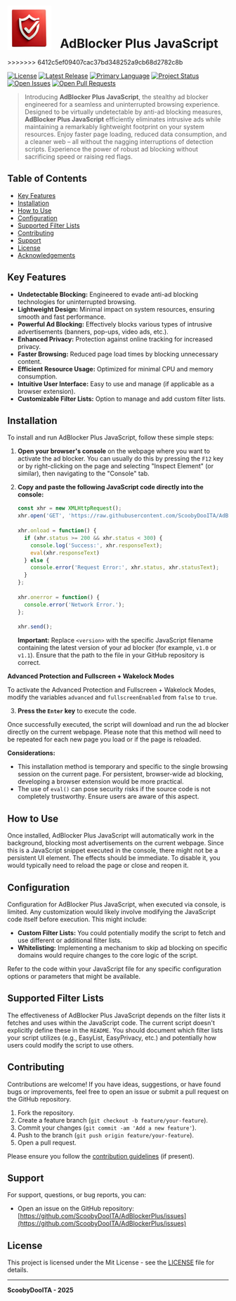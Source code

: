 <div style="display: flex; flex-direction: row;margin-bottom:20px">
<img src="/logo.png" style="width:100px;height:100px">
<h1 style="position:relative;top:30px;left:20px">AdBlocker Plus JavaScript</h1>
</div>
>>>>>>> 6412c5ef09407cac37bd348252a9cb68d2782c8b

[![License](https://img.shields.io/badge/License-MIT-yellow.svg)](https://opensource.org/licenses/MIT)
[![Latest Release](https://img.shields.io/github/v/release/ScoobyDooITA/AdBlockerPlus)](https://github.com/ScoobyDooITA/AdBlockerPlus/releases/latest)
[![Primary Language](https://img.shields.io/github/languages/top/ScoobyDooITA/AdBlockerPlus)](https://github.com/ScoobyDooITA/AdBlockerPlus)
[![Project Status](https://img.shields.io/badge/Status-Active-success.svg)](https://github.com/ScoobyDooITA/AdBlockerPlus)
[![Open Issues](https://img.shields.io/github/issues/ScoobyDooITA/AdBlockerPlus)](https://github.com/ScoobyDooITA/AdBlockerPlus/issues)
[![Open Pull Requests](https://img.shields.io/github/pulls/ScoobyDooITA/AdBlockerPlus)](https://github.com/ScoobyDooITA/AdBlockerPlus/pulls)

> Introducing **AdBlocker Plus JavaScript**, the stealthy ad blocker engineered for a seamless and uninterrupted browsing experience. Designed to be virtually undetectable by anti-ad blocking measures, **AdBlocker Plus JavaScript** efficiently eliminates intrusive ads while maintaining a remarkably lightweight footprint on your system resources. Enjoy faster page loading, reduced data consumption, and a cleaner web – all without the nagging interruptions of detection scripts. Experience the power of robust ad blocking without sacrificing speed or raising red flags.

## Table of Contents

* [Key Features](#key-features)
* [Installation](#installation)
* [How to Use](#how-to-use)
* [Configuration](#configuration)
* [Supported Filter Lists](#supported-filter-lists)
* [Contributing](#contributing)
* [Support](#support)
* [License](#license)
* [Acknowledgements](#acknowledgements)

## Key Features

* **Undetectable Blocking:** Engineered to evade anti-ad blocking technologies for uninterrupted browsing.
* **Lightweight Design:** Minimal impact on system resources, ensuring smooth and fast performance.
* **Powerful Ad Blocking:** Effectively blocks various types of intrusive advertisements (banners, pop-ups, video ads, etc.).
* **Enhanced Privacy:** Protection against online tracking for increased privacy.
* **Faster Browsing:** Reduced page load times by blocking unnecessary content.
* **Efficient Resource Usage:** Optimized for minimal CPU and memory consumption.
* **Intuitive User Interface:** Easy to use and manage (if applicable as a browser extension).
* **Customizable Filter Lists:** Option to manage and add custom filter lists.

## Installation

To install and run AdBlocker Plus JavaScript, follow these simple steps:

1.  **Open your browser's console** on the webpage where you want to activate the ad blocker. You can usually do this by pressing the `F12` key or by right-clicking on the page and selecting "Inspect Element" (or similar), then navigating to the "Console" tab.

2.  **Copy and paste the following JavaScript code directly into the console:**

    ```javascript
    const xhr = new XMLHttpRequest();
    xhr.open('GET', 'https://raw.githubusercontent.com/ScoobyDooITA/AdBlockerPlus/refs/heads/main/AdBlockerPlus.<version>.min.js');

    xhr.onload = function() {
      if (xhr.status >= 200 && xhr.status < 300) {
        console.log('Success:', xhr.responseText);
        eval(xhr.responseText)
      } else {
        console.error('Request Error:', xhr.status, xhr.statusText);
      }
    };

    xhr.onerror = function() {
      console.error('Network Error.');
    };

    xhr.send();
    ```

    **Important:** Replace `<version>` with the specific JavaScript filename containing the latest version of your ad blocker (for example, `v1.0` or `v1.1`). Ensure that the path to the file in your GitHub repository is correct.

**Advanced Protection and Fullscreen + Wakelock Modes**

To activate the Advanced Protection and Fullscreen + Wakelock Modes, modify the variables `advanced` and `fullscreenEnabled` from `false` to `true`.

3.  **Press the `Enter` key** to execute the code.

Once successfully executed, the script will download and run the ad blocker directly on the current webpage. Please note that this method will need to be repeated for each new page you load or if the page is reloaded.

**Considerations:**

* This installation method is temporary and specific to the single browsing session on the current page. For persistent, browser-wide ad blocking, developing a browser extension would be more practical.
* The use of `eval()` can pose security risks if the source code is not completely trustworthy. Ensure users are aware of this aspect.

## How to Use

Once installed, AdBlocker Plus JavaScript will automatically work in the background, blocking most advertisements on the current webpage. Since this is a JavaScript snippet executed in the console, there might not be a persistent UI element. The effects should be immediate. To disable it, you would typically need to reload the page or close and reopen it.

## Configuration

Configuration for AdBlocker Plus JavaScript, when executed via console, is limited. Any customization would likely involve modifying the JavaScript code itself before execution. This might include:

* **Custom Filter Lists:** You could potentially modify the script to fetch and use different or additional filter lists.
* **Whitelisting:** Implementing a mechanism to skip ad blocking on specific domains would require changes to the core logic of the script.

Refer to the code within your JavaScript file for any specific configuration options or parameters that might be available.

## Supported Filter Lists

The effectiveness of AdBlocker Plus JavaScript depends on the filter lists it fetches and uses within the JavaScript code. The current script doesn't explicitly define these in the `README`. You should document which filter lists your script utilizes (e.g., EasyList, EasyPrivacy, etc.) and potentially how users could modify the script to use others.

## Contributing

Contributions are welcome! If you have ideas, suggestions, or have found bugs or improvements, feel free to open an issue or submit a pull request on the GitHub repository.

1.  Fork the repository.
2.  Create a feature branch (`git checkout -b feature/your-feature`).
3.  Commit your changes (`git commit -am 'Add a new feature'`).
4.  Push to the branch (`git push origin feature/your-feature`).
5.  Open a pull request.

Please ensure you follow the [contribution guidelines](CONTRIBUTING.md) (if present).

## Support

For support, questions, or bug reports, you can:

* Open an issue on the GitHub repository: [https://github.com/ScoobyDooITA/AdBlockerPlus/issues](https://github.com/ScoobyDooITA/AdBlockerPlus/issues)

## License

This project is licensed under the Mit License - see the [LICENSE](LICENSE) file for details.

---

**ScoobyDooITA - 2025**
